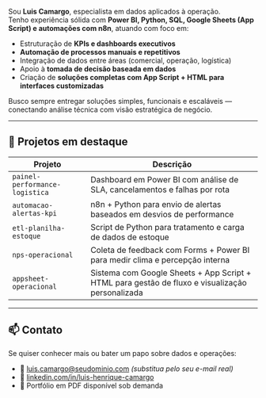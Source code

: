 
Sou **Luis Camargo**, especialista em dados aplicados à operação.  
Tenho experiência sólida com **Power BI, Python, SQL, Google Sheets (App Script) e automações com n8n**, atuando com foco em:

- Estruturação de **KPIs e dashboards executivos**
- **Automação de processos manuais e repetitivos**
- Integração de dados entre áreas (comercial, operação, logística)
- Apoio à **tomada de decisão baseada em dados**
- Criação de **soluções completas com App Script + HTML para interfaces customizadas**

Busco sempre entregar soluções simples, funcionais e escaláveis — conectando análise técnica com visão estratégica de negócio.

---

## 🚀 Projetos em destaque

| Projeto                         | Descrição                                                                 |
|--------------------------------|---------------------------------------------------------------------------|
| `painel-performance-logistica` | Dashboard em Power BI com análise de SLA, cancelamentos e falhas por rota |
| `automacao-alertas-kpi`        | n8n + Python para envio de alertas baseados em desvios de performance     |
| `etl-planilha-estoque`         | Script de Python para tratamento e carga de dados de estoque              |
| `nps-operacional`              | Coleta de feedback com Forms + Power BI para medir clima e percepção interna |
| `appsheet-operacional`         | Sistema com Google Sheets + App Script + HTML para gestão de fluxo e visualização personalizada |

---

## 📫 Contato

Se quiser conhecer mais ou bater um papo sobre dados e operações:

- 📧 luis.camargo@seudominio.com *(substitua pelo seu e-mail real)*
- 🔗 [linkedin.com/in/luis-henrique-camargo](https://linkedin.com/in/luis-henrique-camargo)
- 🧠 Portfólio em PDF disponível sob demanda
